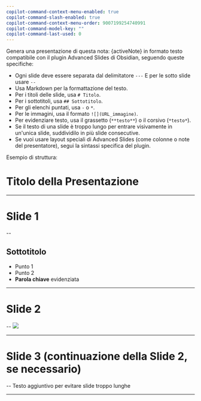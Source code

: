 ```yaml
---
copilot-command-context-menu-enabled: true
copilot-command-slash-enabled: true
copilot-command-context-menu-order: 9007199254740991
copilot-command-model-key: ""
copilot-command-last-used: 0
---
```

Genera una presentazione di questa nota: {activeNote} in formato testo compatibile con il plugin Advanced Slides di Obsidian, seguendo queste specifiche:

- Ogni slide deve essere separata dal delimitatore `---` E per le sotto slide usare `--`
- Usa Markdown per la formattazione del testo.
- Per i titoli delle slide, usa `# Titolo`.
- Per i sottotitoli, usa `## Sottotitolo`.
- Per gli elenchi puntati, usa `-` o `*`.
- Per le immagini, usa il formato `![](URL_immagine)`.
- Per evidenziare testo, usa il grassetto (`**testo**`) o il corsivo (`*testo*`).
- Se il testo di una slide è troppo lungo per entrare visivamente in un'unica slide, suddividilo in più slide consecutive.
- Se vuoi usare layout speciali di Advanced Slides (come colonne o note del presentatore), segui la sintassi specifica del plugin.

Esempio di struttura:


# Titolo della Presentazione

---

# Slide 1

--
## Sottotitolo  
- Punto 1  
- Punto 2  
- **Parola chiave** evidenziata

---
# Slide 2

--
![](https://link-a-un-immagine.com)

---
# Slide 3 (continuazione della Slide 2, se necessario)

--
Testo aggiuntivo per evitare slide troppo lunghe  

---

